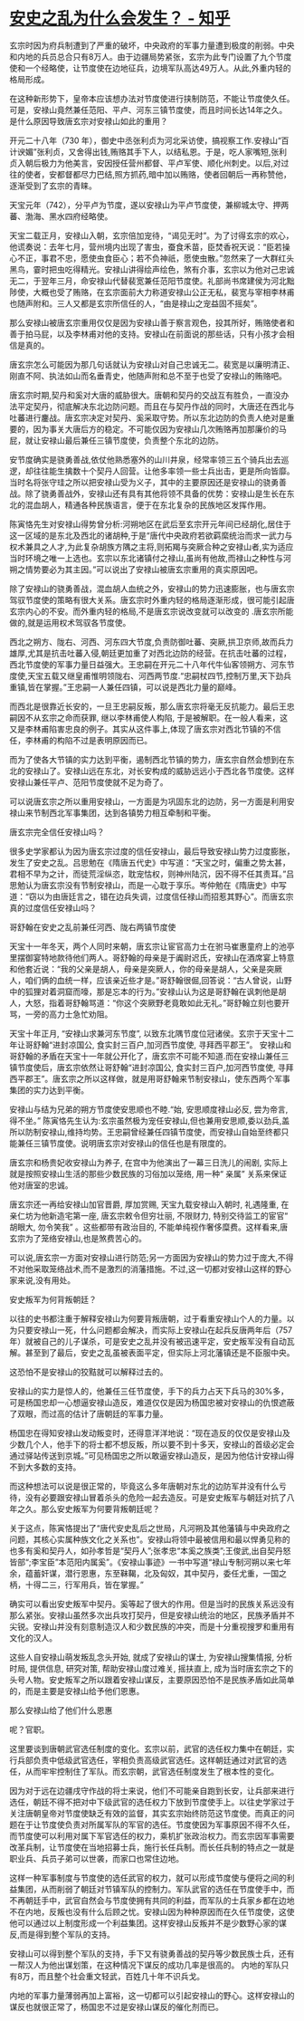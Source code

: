 # [安史之乱为什么会发生？ - 知乎](https://www.zhihu.com/question/20061123/answer/819344138)

玄宗时因为府兵制遭到了严重的破坏，中央政府的军事力量遭到极度的削弱。中央和内地的兵员总合只有8万人。由于边疆局势紧张，玄宗为此专门设置了九个节度使和一个经略使，让节度使在边地征兵，边境军队高达49万人。从此,外重内轻的格局形成。

在这种新形势下，皇帝本应该想办法对节度使进行挟制防范，不能让节度使久任。可是，安禄山竟然兼任范阳、平卢、河东三镇节度使，而且时间长达14年之久。是什么原因导致唐玄宗对安禄山如此的重用？

开元二十八年（730 年），御史中丞张利贞为河北采访使，搞视察工作.安禄山“百计谀媚”张利贞，又舍得出钱,贿赂其手下人，以结私恩。于是，吃人家嘴短,张利贞入朝后极力为他美言，安因授任营州都督、平卢军使、顺化州刺史。以后,对过往的使者，安都督都尽力巴结,照方抓药,暗中加以贿赂，使者回朝后一再称赞他，逐渐受到了玄宗的青睐。

天宝元年（742），分平卢为节度，遂以安禄山为平卢节度使，兼柳城太守、押两蕃、渤海、黑水四府经略使。

天宝二载正月，安禄山入朝，玄宗倍加宠待，“谒见无时”。为了讨得玄宗的欢心，他谎奏说：去年七月，营州境内出现了害虫，蚕食禾苗，臣焚香祝天说：“臣若操心不正，事君不忠，愿使虫食臣心；若不负神祇，愿使虫散。”忽然来了一大群红头黑鸟，霎时把虫吃得精光。安禄山讲得绘声绘色，煞有介事，玄宗以为他对己忠诚无二，于翌年三月，命安禄山代替裴宽兼任范阳节度使。礼部尚书席建侯为河北黜陟使，大概也受了贿赂，在玄宗面前大力称道安禄山公正无私，裴宽与宰相李林甫也随声附和。三人又都是玄宗所信任的人，“由是禄山之宠益固不摇矣”。

那么安禄山被唐玄宗重用仅仅是因为安禄山善于察言观色，投其所好，贿赂使者和善于拍马屁，以及李林甫对他的支持。安禄山在前面说的那些话，只有小孩才会相信是真的。

唐玄宗怎么可能因为那几句话就认为安禄山对自己忠诚无二。裴宽是以廉明清正、刚直不阿、执法如山而名垂青史，他随声附和总不至于也受了安禄山的贿赂吧。

唐玄宗时期,契丹和奚对大唐的威胁很大。唐朝和契丹的交战互有胜负，一直没办法平定契丹，彻底解决东北边防问题。而且在与契丹作战的同时，大唐还在西北与吐蕃进行鏖战。唐玄宗决定对契丹、奚采取守势。所以东北边防的负责人绝对是重要的，因为事关大唐后方的稳定。不可能仅因为安禄山几次贿赂再加那廉价的马屁，就让安禄山最后兼任三镇节度使，负责整个东北的边防。

安节度确实是骁勇善战,依仗他熟悉塞外的山川井泉，经常率领三五个骑兵出去巡逻，却往往能生擒数十个契丹人回营。让他多率领一些士兵出击，更是所向皆靡。当时名将张守珪之所以把安禄山受为义子，其中的主要原因还是安禄山的骁勇善战。除了骁勇善战外，安禄山还有具有其他将领不具备的优势：安禄山是生长在东北的混血胡人，精通各种民族语言，便于在东北复杂的民族地区发挥作用。

陈寅恪先生对安禄山得势曾分析:河朔地区在武后至玄宗开元年间已经胡化,居住于这一区域的是东北及西北的诸胡种,于是“唐代中央政府若欲羁縻统治而求一武力与权术兼具之人才,为此复杂胡族方隅之主将,则拓羯与突厥合种之安禄山者,实为适应当时环境之唯一上选也。玄宗以东北诸镇付之禄山,虽尚有他故,而禄山之种性与河朔之情势要必为其主因。”可以说出了安禄山被唐玄宗重用的真实原因吧。

除了安禄山的骁勇善战，混血胡人血统之外，安禄山的势力迅速膨胀，也与唐玄宗驾驭节度使的策略有很大关系。唐玄宗时外重内轻的格局逐渐形成，很可能引起唐玄宗内心的不安。而外重内轻的格局,不是唐玄宗说改变就可以改变的 .唐玄宗所能做的,就是运用权术驾驭各节度使。

西北之朔方、陇右、河西、河东四大节度,负责防御吐蕃、突厥,拱卫京师,故而兵力雄厚,尤其是抗击吐蕃入侵,朝廷更加重了对西北边防的经营。在抗击吐蕃的过程，西北节度使的军事力量日益强大。王忠嗣在开元二十八年代牛仙客领朔方、河东节度使,天宝五载又继皇甫惟明领陇右、河西两节度.“忠嗣杖四节,控制万里,天下劲兵重镇,皆在掌握。”王忠嗣一人兼任四镇，可以说是西北力量的巅峰。

而西北是很靠近长安的，一旦王忠嗣反叛，那么唐玄宗将毫无反抗能力。最后王忠嗣因不从玄宗之命而获罪, 继以李林甫使人构陷, 于是被解职。在一般人看来，这又是李林甫陷害忠良的例子。其实从这件事上,体现了唐玄宗对西北节镇的不信任，李林甫的构陷不过是表明原因而已。

而为了使各大节镇的实力达到平衡，遏制西北节镇的势力，唐玄宗自然会想到在东北的安禄山了。安禄山远在东北，对长安构成的威胁远远小于西北各节度使。这样安禄山兼任平卢、范阳节度使就不足为奇了。

可以说唐玄宗之所以重用安禄山，一方面是为巩固东北的边防，另一方面是利用安禄山来节制西北军事集团，达到各镇势力相互牵制和平衡。

唐玄宗完全信任安禄山吗？

很多史学家都认为因为唐玄宗过度的信任安禄山，最后导致安禄山势力过度膨胀，发生了安史之乱。吕思勉在《隋唐五代史》中写道：“天宝之时，偏重之势太甚，君相不早为之计，而徒荒淫纵恣，耽宠怙权，则神州陆沉，因不得不任其责耳。”吕思勉认为唐玄宗没有节制安禄山，而是一心耽于享乐。岑仲勉在《隋唐史》中写道：“窃以为由唐廷言之，错在边兵失调，过度信任禄山而招惹其野心”。而唐玄宗真的过度信任安禄山吗？

哥舒翰在安史之乱前兼任河西、陇右两镇节度使

天宝十一年冬天，两个人同时来朝，唐玄宗让宦官高力士在驸马崔惠童府上的池亭里摆御宴特地款待他们两人。哥舒翰的母亲是于阗尉迟氏，安禄山在酒席宴上特意和他套近说：“我的父亲是胡人，母亲是突厥人，你的母亲是胡人，父亲是突厥人，咱们俩的血统一样，应该亲近些才是。”哥舒翰很倔,回答说：“古人曾说，山野中的狐狸对着洞窟而嚎，那是忘本的行为。”安禄山认为这是哥舒翰在讽刺他是胡人，大怒，指着哥舒翰骂道：“你这个突厥野老竟敢如此无礼。”哥舒翰立刻也要开骂，一旁的高力士急忙劝阻。

天宝十年正月, “安禄山求兼河东节度”, 以致东北隅节度位冠诸侯。玄宗于天宝十二年让哥舒翰“进封凉国公, 食实封三百户,加河西节度使, 寻拜西平郡王”。 安禄山和哥舒翰的矛盾在天宝十一年就公开化了，唐玄宗不可能不知道.而在安禄山兼任三镇节度使后，唐玄宗依然让哥舒翰“进封凉国公, 食实封三百户,加河西节度使, 寻拜西平郡王”。唐玄宗之所以这样做，就是用哥舒翰来节制安禄山，使东西两个军事集团的实力达到平衡。

安禄山与结为兄弟的朔方节度使安思顺也不睦.“始, 安思顺度禄山必反, 尝为帝言, 得不坐。” 陈寅恪先生认为:玄宗虽然极为宠任安禄山,但也兼用安思顺,委以劲兵,盖所以防制安禄山,维持均势。王忠嗣曾经兼任四镇节度使，而安禄山自始至终都只能兼任三镇节度使。说明唐玄宗对安禄山的信任也是有限度的。

唐玄宗和杨贵妃收安禄山为养子, 在宫中为他演出了一幕三日洗儿的闹剧, 实际上就是按照安禄山生活的那些少数民族的习俗加以笼络, 用一种“ 亲属” 关系来保证他对唐室的忠诚。

唐玄宗还一再给安禄山加官晋爵, 厚加赏赐, 天宝九载安禄山入朝时, 礼遇隆重, 在亲仁坊为他新造宅第一座, 唐玄宗敕令但穷壮丽, 不限财力, 特别交待监工的宦官“ 胡眼大, 勿令笑我” 。这些都带有政治目的, 不能单纯视作奢侈糜费。这样看来,唐玄宗为了笼络安禄山,也是煞费苦心的。

可以说,唐玄宗一方面对安禄山进行防范;另一方面因为安禄山的势力过于庞大,不得不对他采取笼络战术,而不是激烈的消藩措施。不过,这一切都对安禄山这样的野心家来说,没有用处。

安史叛军为何背叛朝廷？

以往的史书都注重于解释安禄山为何要背叛唐朝，过于看重安禄山个人的力量。以为只要安禄山一死，什么问题都会解决，而实际上安禄山在起兵反唐两年后（757年）就被自己的儿子谋杀，可是安史之乱并没有被迅速平定，安史叛军没有自动瓦解。甚至到了最后，安史之乱虽被表面平定，但实际上河北藩镇还是不臣服中央。

这恐怕不是安禄山的狡黠就可以解释过去的。

安禄山的实力是惊人的，他兼任三任节度使，手下的兵力占天下兵马的30%多，可是杨国忠却一心想逼安禄山造反，难道仅仅是因为杨国忠被对安禄山的仇恨遮蔽了双眼，而过高的估计了唐朝廷的军事力量。

杨国忠在得知安禄山发动叛变时，还得意洋洋地说：“现在造反的仅仅是安禄山及少数几个人，他手下的将士都不想反叛，所以要不到十多天，安禄山的首级必定会通过驿站传送到京城。”可见杨国忠之所以敢逼安禄山造反，是因为他估计安禄山得不到大多数的支持。

而这种想法可以说是很正常的，毕竟这么多年唐朝对东北的边防军并没有什么亏待，没有必要跟安禄山冒着杀头的危险一起去造反。可是安史叛军与朝廷对抗了八年之久。那么安史叛军为何要背叛朝廷呢？

关于这点，陈寅恪提出了“唐代安史乱后之世局，凡河朔及其他藩镇与中央政府之问题，其核心实属种族文化之关系也”。安禄山将领中最被信用和最以悍勇见称的也多有奚和契丹人，如孙孝哲是“契丹人”;张孝忠“本奚之族类”;王俊武,出自契丹怒皆部“;李宝臣”本范阳内属奚”。《安禄山事迹》一书中写道“禄山专制河朔以来七年余，蕴蓄奸谋，潜行恩惠，东至靺鞨，北及匈奴，其中契丹，委任尤重，一国之柄，十得二三，行军用兵，皆在掌握。”

确实可以看出安史叛军中契丹。奚等起了很大的作用。但是当时的民族关系远没有那么紧张。安禄山虽然多次出兵攻打契丹，但是安禄山统治的地区，民族矛盾并不尖锐。安禄山并没有刻意制造汉人和少数民族的冲突，而是十分重视搜罗和重用有文化的汉人。

这些人自安禄山萌发叛乱念头开始, 就成了安禄山的谋士, 为安禄山搜集情报, 分析时局, 提供信息, 研究对策, 帮助安禄山度过难关, 摇扶直上, 成为当时唐玄宗之下的头号人物。安史叛军之所以跟着安禄山谋反，主要原因恐怕不是民族矛盾如此简单的，而是主要是安禄山给予他们恩惠。

那么安禄山给了他们什么恩惠

呢？官职。

这里要谈到唐朝武官选任制度的变化。玄宗以前，武官的选任权力集中在朝廷，实行兵部负责中低级武官选任，宰相负责高级武官选任。这样朝廷通过对武官的选任，从而牢牢控制住了军队。而玄宗朝，武官选任制度发生了根本性的变化。

因为对于远在边疆戌守作战的将士来说，他们不可能亲自跑到长安，让兵部来进行选任，朝廷不得不把对中下级武官的选任权力下放到节度使手上。以往史学家过于关注唐朝皇帝对节度使缺乏有效的监督，其实玄宗始终防范这节度使。而真正的问题在于让节度使负责对所属军队的军官的选任。节度使因为军事原因不得不久任，而节度使可以利用对属下军官选任的权力，乘机扩张政治权力。而玄宗因军事需要改革兵制，让节度使在当地招募士兵，施行长任兵制。而长任兵制的特点之一就是职业兵、兵员子弟可以世袭，而家口也常住边地。

这样一种军事制度与节度使的选任武官的权力，就可以形成节度使与便将之间的利益集团，从而削弱了朝廷对节镇军队的控制力。军队武官的选任在节度使手中，而不再朝廷手中，武官自然会与节度使拥有共同的利益，而军队的士兵家乡都在边地不在内地，反叛也没有什么后顾之忧。安禄山因为种种原因而在久任节度使，这使他可以通过以上制度形成一个利益集团。这样安禄山反叛并不是少数野心家的谋反,而是得到整个军队的支持。

安禄山可以得到整个军队的支持，手下又有骁勇善战的契丹等少数民族士兵，还有一帮汉人为他出谋划策，在这种情况下谋反的成功几率是很高的。 内地的军队只有8万，而且整个社会重文轻武，百姓几十年不识兵戈。

内地的军事力量薄弱再加上富裕，这一切都可以引起安禄山的野心。这样安禄山的谋反也就很正常了，杨国忠不过是安禄山谋反的催化剂而已。
